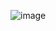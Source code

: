 ![image]({https://img.shields.io/badge/Swift-FA7343?style=for-the-badge&logo=swift&logoColor=white})
